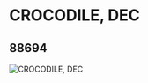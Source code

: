 # CROCODILE, DEC
## 88694
![CROCODILE, DEC](https://lc-www-live-s.legocdn.com/media/bricks/5/2/4569322.jpg)